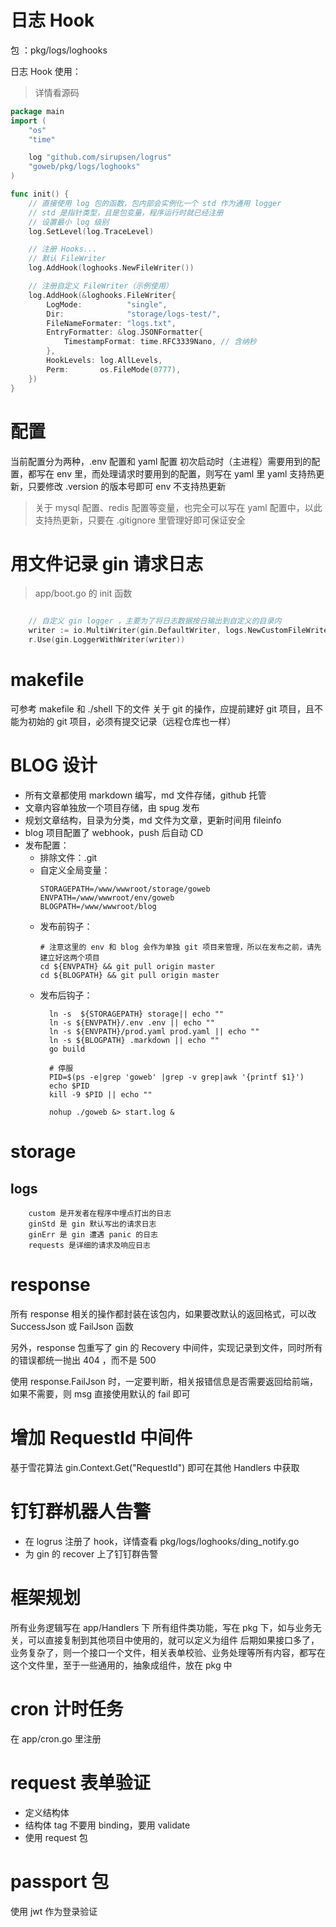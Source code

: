 # 日志 Hook

包 ：pkg/logs/loghooks

日志 Hook 使用：
> 详情看源码

```go
package main
import (
    "os"
    "time"

    log "github.com/sirupsen/logrus"
    "goweb/pkg/logs/loghooks"
)

func init() {
    // 直接使用 log 包的函数，包内部会实例化一个 std 作为通用 logger
    // std 是指针类型，且是包变量，程序运行时就已经注册
    // 设置最小 log 级别
    log.SetLevel(log.TraceLevel)

    // 注册 Hooks...
    // 默认 FileWriter
    log.AddHook(loghooks.NewFileWriter())

    // 注册自定义 FileWriter（示例使用）
    log.AddHook(&loghooks.FileWriter{
        LogMode:          "single",
        Dir:              "storage/logs-test/",
        FileNameFormater: "logs.txt",
        EntryFormatter: &log.JSONFormatter{
            TimestampFormat: time.RFC3339Nano, // 含纳秒
        },
        HookLevels: log.AllLevels,
        Perm:       os.FileMode(0777),
    })
}
```

# 配置
当前配置分为两种，.env 配置和 yaml 配置
初次启动时（主进程）需要用到的配置，都写在 env 里，而处理请求时要用到的配置，则写在 yaml 里
yaml 支持热更新，只要修改 .version 的版本号即可
env 不支持热更新

> 关于 mysql 配置、redis 配置等变量，也完全可以写在 yaml 配置中，以此支持热更新，只要在 .gitignore 里管理好即可保证安全

# 用文件记录 gin 请求日志
> app/boot.go 的 init 函数
```go

    // 自定义 gin logger ，主要为了将日志数据按日输出到自定义的目录内
	writer := io.MultiWriter(gin.DefaultWriter, logs.NewCustomFileWriter()) // 可以看 logs/custom_file_writer.go
	r.Use(gin.LoggerWithWriter(writer))
```
# makefile
可参考 makefile 和 ./shell 下的文件
关于 git 的操作，应提前建好 git 项目，且不能为初始的 git 项目，必须有提交记录（远程仓库也一样）

# BLOG 设计
- 所有文章都使用 markdown 编写，md 文件存储，github 托管
- 文章内容单独放一个项目存储，由 spug 发布
- 规划文章结构，目录为分类，md 文件为文章，更新时间用 fileinfo
- blog 项目配置了 webhook，push 后自动 CD
- 发布配置：
    - 排除文件：.git
    - 自定义全局变量：
        ```
        STORAGEPATH=/www/wwwroot/storage/goweb
        ENVPATH=/www/wwwroot/env/goweb
        BLOGPATH=/www/wwwroot/blog
        ```
    - 发布前钩子：
        ```
        # 注意这里的 env 和 blog 会作为单独 git 项目来管理，所以在发布之前，请先建立好这两个项目
        cd ${ENVPATH} && git pull origin master
        cd ${BLOGPATH} && git pull origin master
        ```
    - 发布后钩子：
        ```
          ln -s  ${STORAGEPATH} storage|| echo ""
          ln -s ${ENVPATH}/.env .env || echo ""
          ln -s ${ENVPATH}/prod.yaml prod.yaml || echo ""
          ln -s ${BLOGPATH} .markdown || echo ""
          go build
          
          # 停服
          PID=$(ps -e|grep 'goweb' |grep -v grep|awk '{printf $1}')
          echo $PID
          kill -9 $PID || echo ""
          
          nohup ./goweb &> start.log &
        ```
      
# storage
## logs
```
    custom 是开发者在程序中埋点打出的日志
    ginStd 是 gin 默认写出的请求日志
    ginErr 是 gin 遭遇 panic 的日志
    requests 是详细的请求及响应日志
```
# response

所有 response 相关的操作都封装在该包内，如果要改默认的返回格式，可以改 SuccessJson 或 FailJson 函数

另外，response 包重写了 gin 的 Recovery 中间件，实现记录到文件，同时所有的错误都统一抛出 404 ，而不是 500

使用 response.FailJson 时，一定要判断，相关报错信息是否需要返回给前端，如果不需要，则 msg 直接使用默认的 fail 即可

# 增加 RequestId 中间件
基于雪花算法
gin.Context.Get("RequestId") 即可在其他 Handlers 中获取

# 钉钉群机器人告警
- 在 logrus 注册了 hook，详情查看 pkg/logs/loghooks/ding_notify.go
- 为 gin 的 recover 上了钉钉群告警

# 框架规划
所有业务逻辑写在 app/Handlers 下
所有组件类功能，写在 pkg 下，如与业务无关，可以直接复制到其他项目中使用的，就可以定义为组件
后期如果接口多了，业务复杂了，则一个接口一个文件，相关表单校验、业务处理等所有内容，都写在这个文件里，至于一些通用的，抽象成组件，放在 pkg 中

# cron 计时任务
在 app/cron.go 里注册

# request 表单验证
- 定义结构体
- 结构体 tag 不要用 binding，要用 validate
- 使用 request 包

# passport 包
使用 jwt 作为登录验证